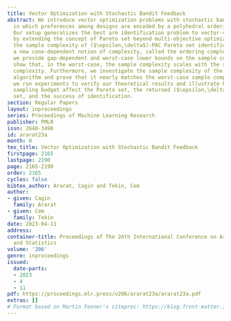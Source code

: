 ```yaml
---
title: Vector Optimization with Stochastic Bandit Feedback
abstract: We introduce vector optimization problems with stochastic bandit feedback,
  in which preferences among designs are encoded by a polyhedral ordering cone $C$.
  Our setup generalizes the best arm identification problem to vector-valued rewards
  by extending the concept of Pareto set beyond multi-objective optimization. We characterize
  the sample complexity of ($\epsilon,\delta$)-PAC Pareto set identification by defining
  a new cone-dependent notion of complexity, called the ordering complexity. In particular,
  we provide gap-dependent and worst-case lower bounds on the sample complexity and
  show that, in the worst-case, the sample complexity scales with the square of ordering
  complexity. Furthermore, we investigate the sample complexity of the na{ı̈}ve elimination
  algorithm and prove that it nearly matches the worst-case sample complexity. Finally,
  we run experiments to verify our theoretical results and illustrate how $C$ and
  sampling budget affect the Pareto set, the returned ($\epsilon,\delta$)-PAC Pareto
  set, and the success of identification.
section: Regular Papers
layout: inproceedings
series: Proceedings of Machine Learning Research
publisher: PMLR
issn: 2640-3498
id: ararat23a
month: 0
tex_title: Vector Optimization with Stochastic Bandit Feedback
firstpage: 2165
lastpage: 2190
page: 2165-2190
order: 2165
cycles: false
bibtex_author: Ararat, Cagin and Tekin, Cem
author:
- given: Cagin
  family: Ararat
- given: Cem
  family: Tekin
date: 2023-04-11
address:
container-title: Proceedings of The 26th International Conference on Artificial Intelligence
  and Statistics
volume: '206'
genre: inproceedings
issued:
  date-parts:
  - 2023
  - 4
  - 11
pdf: https://proceedings.mlr.press/v206/ararat23a/ararat23a.pdf
extras: []
# Format based on Martin Fenner's citeproc: https://blog.front-matter.io/posts/citeproc-yaml-for-bibliographies/
---
```

